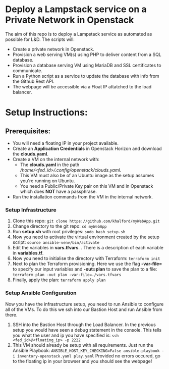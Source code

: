 # Deploy a Lampstack service on a Private Network in Openstack
The aim of this repo is to deploy a Lampstack service as automated as possible for L&D.
The scripts will: 
  - Create a private network in Openstack.
  - Provision a web serving VM(s) using PHP to deliver content from a SQL database.
  - Provision a database serving VM using MariaDB and SSL certificates to communicate.
  - Run a Python script as a service to update the database with info from the Github Rest API.
  - The webpage will be accessible via a Float IP attatched to the load balancer.

# Setup Instructions:
## Prerequisites:
  - You will need a floating IP in your project available.
  - Create an **Application Credentials** in Openstack Horizon and download the **clouds.yaml**.
  - Create a VM on the internal network with:
    - The **clouds.yaml** in the path */home/<fed_id>/.config/openstack/clouds.yaml*.
    - This VM must also be of an Ubuntu image as the setup assumes you're running on Ubuntu.
    - You need a Public/Private Key pair on this VM and in Openstack which does **NOT** have a passphrase.
  - Run the installation commands from the VM in the internal network.

### Setup Infrastructure
  1. Clone this repo: `git clone https://github.com/khalford/myWebApp.git`
  1. Change directory to the git repo: `cd myWebApp`
  1. Run **setup.sh** with root privileges: `sudo bash setup.sh`
  1. Now you need to activate the virtual environment created by the setup script: `source ansible-venv/bin/activate`
  1. Edit the variables in **vars.tfvars**. . There is a description of each variable in **variables.tf**.
  1. Now you need to initialise the directory with Terraform: `terraform init`
  1. Next to plan the Terraform provisioning. Here we use the flag **-var-file=** to specify our input variables and **-out=plan** to save the plan to a file: `terraform plan -out plan -var-file=./vars.tfvars`
  1. Finally, apply the plan: `terraform apply plan`
  
### Setup Ansible Configuration
Now you have the infrastructure setup, you need to run Ansible to configure all of the VMs. To do this we ssh into our Bastion Host and run Ansible from there.
  1. SSH into the Bastion Host through the Load Balancer. In the previous setup you would have seen a debug statement in the console. This tells you what the user and ip you have specified is: `ssh <fed_id>@<floating_ip> -p 2222`
  1. This VM should already be setup with all requirements. Just run the Ansible Playbook: `ANSIBLE_HOST_KEY_CHECKING=False ansible-playbook -i inventory-openstack.yaml play.yaml`
Provided no errors occured, go to the floating ip in your browser and you should see the webpage!